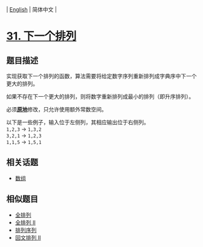 
| [English](README_EN.md) | 简体中文 |

# [31. 下一个排列](https://leetcode-cn.com/problems/next-permutation/)

## 题目描述

<p>实现获取下一个排列的函数，算法需要将给定数字序列重新排列成字典序中下一个更大的排列。</p>

<p>如果不存在下一个更大的排列，则将数字重新排列成最小的排列（即升序排列）。</p>

<p>必须<strong><a href="https://baike.baidu.com/item/%E5%8E%9F%E5%9C%B0%E7%AE%97%E6%B3%95" target="_blank">原地</a></strong>修改，只允许使用额外常数空间。</p>

<p>以下是一些例子，输入位于左侧列，其相应输出位于右侧列。<br>
<code>1,2,3</code> &rarr; <code>1,3,2</code><br>
<code>3,2,1</code> &rarr; <code>1,2,3</code><br>
<code>1,1,5</code> &rarr; <code>1,5,1</code></p>


## 相关话题

- [数组](https://leetcode-cn.com/tag/array)

## 相似题目

- [全排列](../permutations/README.md)
- [全排列 II](../permutations-ii/README.md)
- [排列序列](../permutation-sequence/README.md)
- [回文排列 II](../palindrome-permutation-ii/README.md)
